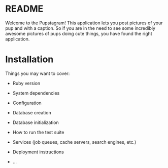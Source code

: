 # README

Welcome to the Pupstagram! This application lets you post pictures of your pup and with a caption. So if you are in the need to see some incredibly awesome pictures of pups doing cute things, you have found the right application.

# Installation

Things you may want to cover:

* Ruby version

* System dependencies

* Configuration

* Database creation

* Database initialization

* How to run the test suite

* Services (job queues, cache servers, search engines, etc.)

* Deployment instructions

* ...
